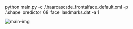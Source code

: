 python main.py -c .\haarcascade_frontalface_default.xml -p .\shape_predictor_68_face_landmarks.dat -a 1

![main-img](https://user-images.githubusercontent.com/59231051/96871917-e0e60200-14ad-11eb-9ce4-c5bbfc34d13d.PNG)
